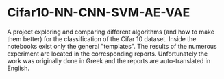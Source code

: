 # Cifar10-NN-CNN-SVM-AE-VAE
A project exploring and comparing different algorithms (and how to make them better) for the classification of the Cifar 10 dataset. Inside the notebooks exist only the general "templates". The results of the numerous experiment are located in the corresponding reports. Unfortunately the work was originally done in Greek and the reports are auto-translated in English.
